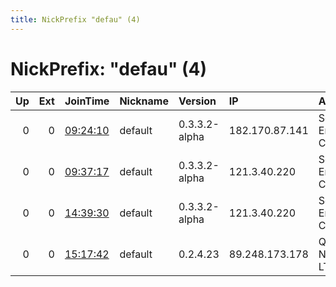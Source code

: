 ```yaml
---
title: NickPrefix "defau" (4)
---
```


# NickPrefix: "defau" (4)

|   Up |   Ext | JoinTime                                                                                            | Nickname   | Version       | IP             | AS                               | CC   |   ORp |   Dirp | OS      | Contact   |   eFamMembers |
|-----:|------:|:----------------------------------------------------------------------------------------------------|:-----------|:--------------|:---------------|:---------------------------------|:-----|------:|-------:|:--------|:----------|--------------:|
|    0 |     0 | [09:24:10](https://metrics.torproject.org/rs.html#details/51755F8360633255EB5211CABA57A05130F60821) | default    | 0.3.3.2-alpha | 182.170.87.141 | So-net Entertainment Corporation | jp   | 52639 |      0 | Windows | None      |             1 |
|    0 |     0 | [09:37:17](https://metrics.torproject.org/rs.html#details/5008C3EA26F8A98B4DA0AB46FC1DF51D5BC1610D) | default    | 0.3.3.2-alpha | 121.3.40.220   | So-net Entertainment Corporation | jp   | 28071 |      0 | Windows | None      |             1 |
|    0 |     0 | [14:39:30](https://metrics.torproject.org/rs.html#details/37F995A8308844ED7EC9F1BCAA6B5B44EDE30983) | default    | 0.3.3.2-alpha | 121.3.40.220   | So-net Entertainment Corporation | jp   | 28071 |      0 | Windows | None      |             1 |
|    0 |     0 | [15:17:42](https://metrics.torproject.org/rs.html#details/058AD0C37EAB0AA4316440CCA6D7411A97DD609B) | default    | 0.2.4.23      | 89.248.173.178 | Quasi Networks LTD.              | sc   |   443 |   9030 | Windows | None      |             1 |
